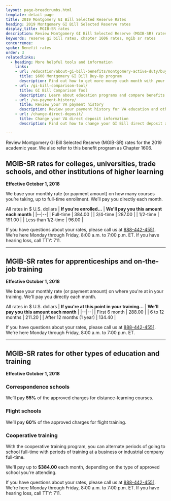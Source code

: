 ```yaml
---
layout: page-breadcrumbs.html
template: detail-page
title: 2019 Montgomery GI Bill Selected Reserve Rates
heading: 2019 Montgomery GI Bill Selected Reserve rates
display_title: MGIB-SR rates
description: Review Montgomery GI Bill Selected Reserve (MGIB-SR) rates for the 2019 academic year. We also refer to this benefit program as Chapter 1606.
keywords: reserve gi bill rates, chapter 1606 rates, mgib sr rates
concurrence: 
spoke: Benefit rates
order: 3
relatedlinks:
  - heading: More helpful tools and information
    links:
    - url: /education/about-gi-bill-benefits/montgomery-active-duty/buy-up/
      title: $600 Montgomery GI Bill Buy-Up program
      description: Find out how to get more money each month with your GI Bill benefits.      
    - url: /gi-bill-comparison-tool/
      title: GI Bill Comparison Tool
      description: Learn about education programs and compare benefits by school.
    - url: /va-payment-history/
      title: Review your VA payment history    
      description: Review your payment history for VA education and other benefits.    
    - url: /change-direct-deposit/
      title: Change your VA direct deposit information
      description: Find out how to change your GI Bill direct deposit and contact information.  

---
```


<div class="va-introtext">
  
Review Montgomery GI Bill Selected Reserve (MGIB-SR) rates for the 2019 academic year. We also refer to this benefit program as Chapter 1606.

</div>

## MGIB-SR rates for colleges, universities, trade schools, and other institutions of higher learning
**Effective October 1, 2018**

We base your monthly rate (or payment amount) on how many courses you’re taking, up to full-time enrollment. We’ll pay you directly each month.

All rates in $ U.S. dollars
| **If you're enrolled...** | **We'll pay you this amount each month** |
|--|--|
| Full-time | 384.00 |
| 3/4-time | 287.00 |
| 1/2-time | 191.00 |
| Less than 1/2-time | 96.00 |

If you have questions about your rates, please call us at <a href="tel:+18884424551">888-442-4551</a>. We're here Monday through Friday, 8:00 a.m. to 7:00 p.m. ET. If you have hearing loss, call TTY: 711.

------
## MGIB-SR rates for apprenticeships and on-the-job training
**Effective October 1, 2018**

We base your monthly rate (or payment amount) on where you're at in your training. We'll pay you directly each month.

All rates in $ U.S. dollars
| **If you're at this point in your training...** | **We'll pay you this amount each month** |
|--|--|
| First 6 month | 288.00 |
| 6 to 12 months | 211.20 |
| After 12 months (1 year) | 134.40 |

If you have questions about your rates, please call us at <a href="tel:+18884424551">888-442-4551</a>. We're here Monday through Friday, 8:00 a.m. to 7:00 p.m. ET. 

------
## MGIB-SR rates for other types of education and training
**Effective October 1, 2018**

### Correspondence schools
We’ll pay **55%** of the approved charges for distance-learning courses.

### Flight schools
We’ll pay **60%** of the approved charges for flight training.

### Cooperative training
With the cooperative training program, you can alternate periods of going to school full-time with periods of training at a business or industrial company full-time. 

We'll pay up to **$384.00** each month, depending on the type of approved school you're attending.

If you have questions about your rates, please call us at <a href="tel:+18884424551">888-442-4551</a>. We're here Monday through Friday, 8:00 a.m. to 7:00 p.m. ET. If you have hearing loss, call TTY: 711.
